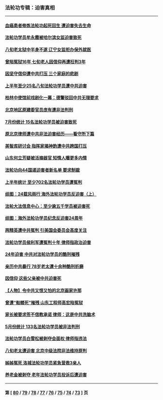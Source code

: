 ### 法轮功专辑：迫害真相
---
#### [血癌患者修炼法轮功起死回生 遭迫害失去生命](../../pages/nf4379/n14056761.md?08220430) 
#### [法轮功学员牟永霞被哈尔滨女监迫害致死](../../pages/nf4379/n14056172.md?08220430) 
#### [八旬老太狱中半身不遂 辽宁女监拒办保外就医](../../pages/nf4379/n14055233.md?08220430) 
#### [曾陷冤狱16年 七旬老人因信仰再遭枉判3年](../../pages/nf4379/n14054516.md?08220430) 
#### [因坚守信仰遭中共打压 三个家庭的悲剧](../../pages/nf4379/n14053714.md?08220430) 
#### [上半年至少25名八旬法轮功学员遭中共迫害](../../pages/nf4379/n14048655.md?08220430) 
#### [柏林中使馆前戏剧化一幕：德警驳回中共无理要求](../../pages/nf4379/n14050320.md?08220430) 
#### [北京地区原建委官员庞有遭非法判刑](../../pages/nf4379/n14049897.md?08220430) 
#### [7月份统计 15名法轮功学员被迫害致死](../../pages/nf4379/n14048158.md?08220430) 
#### [原北京律师遭中共非法迫害经历——看守所下篇](../../pages/nf4379/n14040009.md?08220430) 
#### [美智库研讨会 指挥家揭神韵遭中共跨国打压](../../pages/nf4379/n14048476.md?08220430) 
#### [山东何立芳疑被活摘器官 知情人曝更多内情](../../pages/nf4379/n14047530.md?08220430) 
#### [法轮功向44国递迫害者新名单 要求制裁](../../pages/nf4379/n14046082.md?08220430) 
#### [上半年统计 至少702名法轮功学员遭冤判](../../pages/nf4379/n14045278.md?08220430) 
#### [组图：24载风雨行 海外法轮功学员反迫害（上）](../../pages/nf4379/n14031583.md?08220430) 
#### [法轮大法信息中心：至少逾五千学员被迫害死](../../pages/nf4379/n14043255.md?08220430) 
#### [组图：海外法轮功学员纪念反迫害24周年](../../pages/nf4379/n14037675.md?08220430) 
#### [两精英遭中共冤判 引美国会委员会高度关注](../../pages/nf4379/n14026429.md?08220430) 
#### [法轮功学员侯利军遭冤判十年 律师指政治迫害](../../pages/nf4379/n14020465.md?08220430) 
#### [24年迫害 中共对法轮功学员的酷刑摧残](../../pages/nf4379/n14016856.md?08220430) 
#### [亲历中共暴行 78岁老太遭十余种酷刑折磨](../../pages/nf4379/n14016167.md?08220430) 
#### [因信仰 这些父亲被中共迫害死](../../pages/nf4379/n14015381.md?08220430) 
#### [【人物】令中共又恨又怕的北京画家许那](../../pages/nf4379/n14015698.md?08220430) 
#### [曾遭“骷髅死”摧残 山东工程师高宏陷冤狱](../../pages/nf4379/n14014585.md?08220430) 
#### [家长被要求签不信教承诺 律师：这是中共洗脑术](../../pages/nf4379/n14014255.md?08220430) 
#### [5月份统计 133名法轮功学员被非法判刑](../../pages/nf4379/n14013124.md?08220430) 
#### [法轮功学员白雪松被剥夺会面权 律师指违法](../../pages/nf4379/n14012545.md?08220430) 
#### [八旬老太遭迫害 北京中级法院非法维持原判](../../pages/nf4379/n14011579.md?08220430) 
#### [姊姊冤死 洛城法轮功学员紧急营救3亲人](../../pages/nf4379/n14011859.md?08220430) 
#### [养老金被剥夺 老年法轮功学员投诉后遭迫害](../../pages/nf4379/n14011154.md?08220430) 

---
#### 第 [ [80](./80.md?08220430) / [79](./79.md?08220430) / [78](./78.md?08220430) / [77](./77.md?08220430) / [76](./76.md?08220430) / [75](./75.md?08220430) / [74](./74.md?08220430) / [73](./73.md?08220430) ] 页
